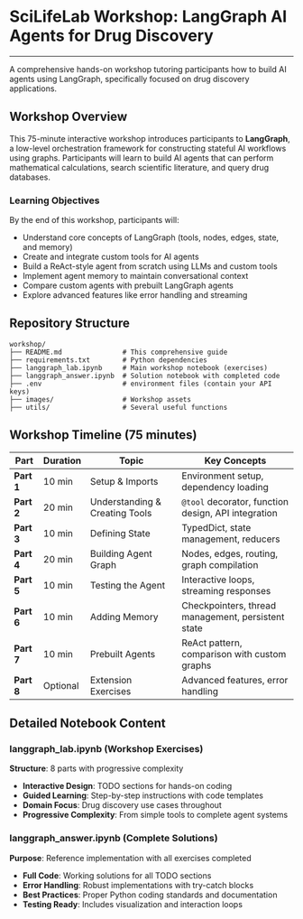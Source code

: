 # SciLifeLab Workshop: LangGraph AI Agents for Drug Discovery
---

A comprehensive hands-on workshop tutoring participants how to build AI agents using LangGraph, specifically focused on drug discovery applications.

## Workshop Overview

This 75-minute interactive workshop introduces participants to **LangGraph**, a low-level orchestration framework for constructing stateful AI workflows using graphs. Participants will learn to build AI agents that can perform mathematical calculations, search scientific literature, and query drug databases.

### Learning Objectives

By the end of this workshop, participants will:
- Understand core concepts of LangGraph (tools, nodes, edges, state, and memory)
- Create and integrate custom tools for AI agents
- Build a ReAct-style agent from scratch using LLMs and custom tools
- Implement agent memory to maintain conversational context
- Compare custom agents with prebuilt LangGraph agents
- Explore advanced features like error handling and streaming

## Repository Structure

```
workshop/
├── README.md               # This comprehensive guide
├── requirements.txt        # Python dependencies
├── langgraph_lab.ipynb     # Main workshop notebook (exercises)
├── langgraph_answer.ipynb  # Solution notebook with completed code
├── .env                    # environment files (contain your API keys)
├── images/                 # Workshop assets
├── utils/                  # Several useful functions
```

## Workshop Timeline (75 minutes)

| Part | Duration | Topic | Key Concepts |
|------|----------|-------|--------------|
| **Part 1** | 10 min | Setup & Imports | Environment setup, dependency loading |
| **Part 2** | 20 min | Understanding & Creating Tools | `@tool` decorator, function design, API integration |
| **Part 3** | 10 min | Defining State | TypedDict, state management, reducers |
| **Part 4** | 20 min | Building Agent Graph | Nodes, edges, routing, graph compilation |
| **Part 5** | 10 min | Testing the Agent | Interactive loops, streaming responses |
| **Part 6** | 10 min | Adding Memory | Checkpointers, thread management, persistent state |
| **Part 7** | 10 min | Prebuilt Agents | ReAct pattern, comparison with custom graphs |
| **Part 8** | Optional | Extension Exercises | Advanced features, error handling |


## Detailed Notebook Content

### langgraph_lab.ipynb (Workshop Exercises)

**Structure**: 8 parts with progressive complexity
- **Interactive Design**: TODO sections for hands-on coding
- **Guided Learning**: Step-by-step instructions with code templates
- **Domain Focus**: Drug discovery use cases throughout
- **Progressive Complexity**: From simple tools to complete agent systems

### langgraph_answer.ipynb (Complete Solutions)

**Purpose**: Reference implementation with all exercises completed
- **Full Code**: Working solutions for all TODO sections  
- **Error Handling**: Robust implementations with try-catch blocks
- **Best Practices**: Proper Python coding standards and documentation
- **Testing Ready**: Includes visualization and interaction loops
